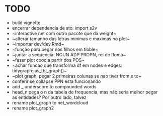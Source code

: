 # TODO

- build vignette
- encerrar dependencia de sto: import s2v
- ~interactive net com outro pacote que dá weight~
- ~alterar tamanho das letras minimas e maximas no plot~
- ~Importar dev/dev.Rmd~
- ~função para pegar nós filhos em tibble~
- ~juntar a sequencia: NOUN ADP PROPN, rei de Roma~
- ~fazer plot cooc a partir dos POS~ 
- ~achar funcao que transforma df em nodes e edges: tidygraph::as_tbl_graph()~
- ~plot graph, pegar 2 primeiras colunas se nao tiver from e to~
- conferir se collapse PPN esta funcionando
- add _ underscore to compounded words
- head_n pega o n da tabela de frequencia, mas não seria melhor pegar as entidades? Por outro lado, talvez
- rename plot_graph  to net_wordcloud
- rename plot_graph2

